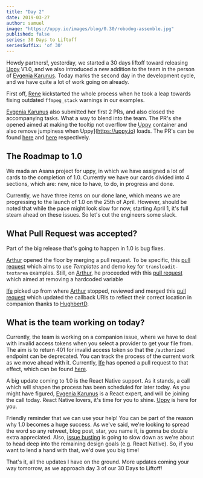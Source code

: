 ```yaml
---
title: "Day 2"
date: 2019-03-27
author: samuel
image: "https://uppy.io/images/blog/0.30/robodog-assemble.jpg"
published: false
series: 30 Days to Liftoff
seriesSuffix: 'of 30'
---
```


Howdy partners!, yesterday, we started a 30 days liftoff toward releasing [Uppy](https://uppy.io) V1.0, and we also introduced a new addition to the team in the person of [Evgenia Karunus](https://github.com/lakesare). Today marks the second day in the development cycle, and we have quite a lot of work going on already. 

<!--more-->

First off, [Rene](https://github.com/goto-bus-stop) kickstarted the whole process when he took a leap towards fixing outdated `ffmpeg_stack` warnings in our examples. 

[Evgenia Karunus](https://github.com/lakesare) also submitted her first 2 PRs, and also closed the accompanying tasks. What a way to blend into the team. The PR's she opened aimed at making the tooltip not overflow the [Uppy](https://uppy.io) container and also remove jumpiness when Uppy](https://uppy.io) loads. The PR's can be found [here](https://github.com/transloadit/uppy/pull/1382) and [here](https://github.com/transloadit/uppy/pull/1383) respectively.

## The Roadmap to 1.0

We mada an Asana project for uppy, in which we have assigned a lot of cards to the completion of 1.0. Currently we have our cards divided into 4 sections, which are: new, nice to have, to do, in progress and done. 

Currently, we have three items on our done lane, which means we are progressing to the launch of 1.0 on the 25th of April. However, should be noted that while the pace might look slow for now, starting April 1, it's full steam ahead on these issues. So let's cut the engineers some slack.


## What Pull Request was accepted?

Part of the big release that's going to happen in 1.0 is bug fixes. 

[Arthur](https://github.com/arturi) opened the floor by merging a pull request. To be specific, this [pull request](https://github.com/transloadit/uppy/pull/1375) which aims to use <dfn>Templates</dfn> and demo key for `transloadit-textarea` examples. Still, on [Arthur](https://github.com/arturi), he proceeded with this [pull request](https://github.com/transloadit/uppy/pull/1374) which aimed at removing a hardcoded variable 

[Ife](https://github.com/ifedapoolarewaju) picked up from where [Arthur](https://github.com/arturi) stopped, reviewed and merged this [pull request](https://github.com/transloadit/uppy/pull/1366) which updated the callback URIs to reflect their correct location in companion thanks to [HughbertD](https://github.com/HughbertD).

## What is the team working on today?

Currently, the team is working on a companion issue, where we have to deal with invalid access tokens when you select a provider to get your file from. The aim is to return 401 for invalid access token so that the `/authorized` endpoint can be deprecated. You can track the process of the current work as we move ahead with it. Currently, [Ife](https://github.com/ifedapoolarewaju) has opened a pull request to that effect, which can be found [here](https://github.com/transloadit/uppy/pull/1298).

A big update coming to 1.0 is the React Native support. As it stands, a call which will shapen the process has been scheduled for later today. As you might have figured, [Evgenia Karunus](https://github.com/lakesare) is a React expert, and will be joining the call today. React Native lovers, it's time for you to shine. [Uppy](https://uppy.io) is here for you.


Friendly reminder that we can use your help! You can be part of the reason why 1.0 becomes a huge success. As we've said, we're looking to spread the word so any retweet, blog post, star, you name it, is gonna be double extra appreciated. Also, [issue busting](https://github.com/transloadit/uppy/issues) is going to slow down as we're about to head deep into the remaining design goals (e.g. React Native). So, if you want to lend a hand with that, we'd owe you big time!

That's it, all the updates I have on the ground. More updates coming your way tomorrow, as we approach day 3 of our 30 Days to Liftoff!

